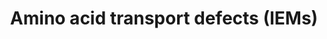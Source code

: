---
annotations:
- type: Disease Ontology
  value: cystinuria
- type: Disease Ontology
  value: Hartnup disease
- type: Pathway Ontology
  value: inborn error amino acid transport disorder pathway
- type: Pathway Ontology
  value: cystinuria pathway
- type: Disease Ontology
  value: dicarboxylic aminoaciduria
- type: Disease Ontology
  value: lysinuric protein intolerance
- type: Pathway Ontology
  value: Hartnup disease pathway
- type: Pathway Ontology
  value: iminoglycinuria pathway
- type: Pathway Ontology
  value: lysinuric protein intolerance pathway
authors:
- DeSl
- Finterly
description: Within the group of aminoacidurias, several renal amino acid transporters
  involved in reabsorption might be affected; this absorption takes place in the proximal
  convoluted tubule (PCT). This pathway presents four of these disorders, which proteins
  involved in the apical surface and one disorder where the protein is located at
  the basolateral surface of the renal tubule. One of these disorders, iminoglycinuria,
  is seen as a benign disease.   This pathway was inspired by Chapter 6 (edition 4)
  of the book of Blau (ISBN 3642403360 (978-3642403361)).
last-edited: 2021-06-17
organisms:
- Homo sapiens
redirect_from:
- /index.php/Pathway:WP5029
- /instance/WP5029
schema-jsonld:
- '@context': https://schema.org/
  '@id': https://wikipathways.github.io/pathways/WP5029.html
  '@type': Dataset
  creator:
    '@type': Organization
    name: WikiPathways
  description: Within the group of aminoacidurias, several renal amino acid transporters
    involved in reabsorption might be affected; this absorption takes place in the
    proximal convoluted tubule (PCT). This pathway presents four of these disorders,
    which proteins involved in the apical surface and one disorder where the protein
    is located at the basolateral surface of the renal tubule. One of these disorders,
    iminoglycinuria, is seen as a benign disease.   This pathway was inspired by Chapter
    6 (edition 4) of the book of Blau (ISBN 3642403360 (978-3642403361)).
  keywords:
  - ''
  - L-glutamate
  - Proline
  - K+
  - Arginine
  - proline
  - Methionine
  - 2 Na+
  - Na+
  - L-cysteine
  - Cystine
  - Leucine
  - SLC7A7
  - glycine
  - Cl-
  - SLC6A20
  - Valine
  - D-aspartate
  - Cysteine
  - Tryptophan
  - SLC3A1
  - Glutamine
  - SLC3A2
  - Lysine
  - SLC6A19
  - TMEM27
  - Threonine
  - SLC1A1
  - Asparagine
  - L-aspartate
  - SLC36A2
  - SLC7A9
  - H+
  - Phenylalanine
  - Serine
  - Alanine
  - 3 Na+
  - Isoleucine
  - Tyrosine
  - Glycine
  - Histidine
  license: CC0
  name: Amino acid transport defects (IEMs)
seo: CreativeWork
title: Amino acid transport defects (IEMs)
wpid: WP5029
---